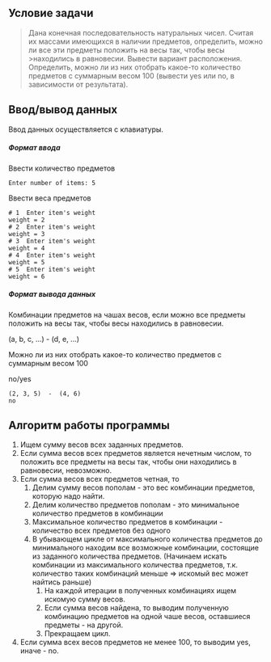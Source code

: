 ## Условие задачи
>Дана конечная последовательность натуральных чисел.
>Считая их массами имеющихся в наличии предметов, определить, можно ли все эти предметы положить на весы так, чтобы весы >находились в равновесии. Вывести вариант расположения.
>Определить, можно ли из них отобрать какое-то количество предметов с суммарным весом 100 (вывести yes или no, в
>зависимости от результата).

## Ввод/вывод данных
Ввод данных осуществляется с клавиатуры.

##### Формат ввода
Ввести количество предметов
```
Enter number of items: 5
```
Ввести веса предметов
```
# 1  Enter item's weight
weight = 2
# 2  Enter item's weight
weight = 3
# 3  Enter item's weight
weight = 4
# 4  Enter item's weight
weight = 5
# 5  Enter item's weight
weight = 6
```
##### Формат вывода данных
Комбинации предметов на чашах весов, если можно все предметы положить на весы так, чтобы весы находились в равновесии.

(a, b, c, ...) - (d, e, ...)

Можно ли из них отобрать какое-то количество предметов с суммарным весом 100

no/yes
```
(2, 3, 5)  -  (4, 6)
no
```
## Алгоритм работы программы

1. Ищем сумму весов всех заданных предметов.
2. Если сумма весов всех предметов является нечетным числом, то положить все предметы на весы так, чтобы они находились в равновесии, невозможно.
3. Если сумма весов всех предметов четная, то
    1. Делим сумму весов пополам - это вес комбинации предметов, которую надо найти.
    2. Делим количество предметов пополам - это минимальное количество предметов в комбинации
    3. Максимальное количество предметов в комбинации - количество всех предметов без одного
    4. В убывающем цикле от максимального количества предметов до минимального находим все возможные комбинации, состоящие из заданного количества предметов. (Начинаем искать комбинации из максимального количества предметов, т.к. количество таких комбинаций меньше => искомый вес может найтись раньше)
        1. На каждой итерации в полученных комбинациях ищем искомую сумму весов.
        2. Если сумма весов найдена, то выводим полученную комбинацию предметов на одной чаше весов, оставшиеся предметы - на другой.
        3. Прекращаем цикл.
4. Если сумма всех весов предметов не менее 100, то выводим yes, иначе - no.
